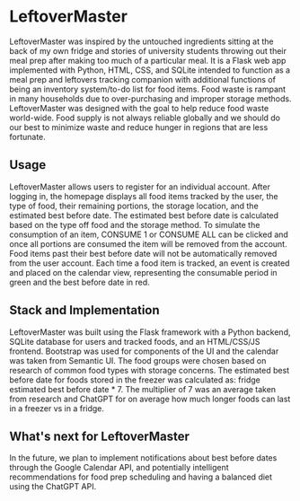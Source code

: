 # LeftoverMaster
LeftoverMaster was inspired by the untouched ingredients sitting at the back of my own fridge and stories of university students throwing out their meal prep after making too much of a particular meal. It is a Flask web app implemented with Python, HTML, CSS, and SQLite intended to function as a meal prep and leftovers tracking companion with additional functions of being an inventory system/to-do list for food items. Food waste is rampant in many households due to over-purchasing and improper storage methods. LeftoverMaster was designed with the goal to help reduce food waste world-wide. Food supply is not always reliable globally and we should do our best to minimize waste and reduce hunger in regions that are less fortunate.

## Usage
LeftoverMaster allows users to register for an individual account. After logging in, the homepage displays all food items tracked by the user, the type of food, their remaining portions, the storage location, and the estimated best before date. The estimated best before date is calculated based on the type off food and the storage method. To simulate the consumption of an item, CONSUME 1 or CONSUME ALL can be clicked and once all portions are consumed the item will be removed from the account. Food items past their best before date will not be automatically removed from the user account. Each time a food item is tracked, an event is created and placed on the calendar view, representing the consumable period in green and the best before date in red.

## Stack and Implementation
LeftoverMaster was built using the Flask framework with a Python backend, SQLite database for users and tracked foods, and an HTML/CSS/JS frontend. Bootstrap was used for components of the UI and the calendar was taken from Semantic UI. The food groups were chosen based on research of common food types with storage concerns. The estimated best before date for foods stored in the freezer was calculated as: fridge estimated best before date * 7. The multiplier of 7 was an average taken from research and ChatGPT for on average how much longer foods can last in a freezer vs in a fridge.

## What's next for LeftoverMaster
In the future, we plan to implement notifications about best before dates through the Google Calendar API, and potentially intelligent recommendations for food prep scheduling and having a balanced diet using the ChatGPT API.
